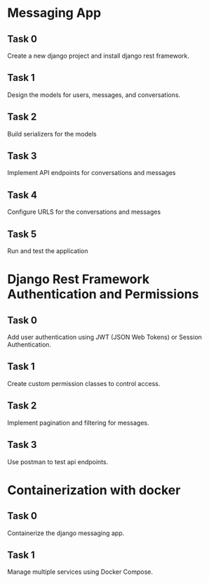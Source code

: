 # Messaging App

## Task 0
Create a new django project and install django rest framework.

## Task 1
Design the models for users, messages, and conversations.

## Task 2
Build serializers for the models

## Task 3
Implement API endpoints for conversations and messages

## Task 4
Configure URLS for the conversations and messages

## Task 5
Run and test the application


# Django Rest Framework Authentication and Permissions

## Task 0
Add user authentication using JWT (JSON Web Tokens) or Session Authentication.

## Task 1
Create custom permission classes to control access.

## Task 2
Implement pagination and filtering for messages.

## Task 3
Use postman to test api endpoints.

# Containerization with docker

## Task 0
Containerize the django messaging app.

## Task 1
Manage multiple services using Docker Compose.